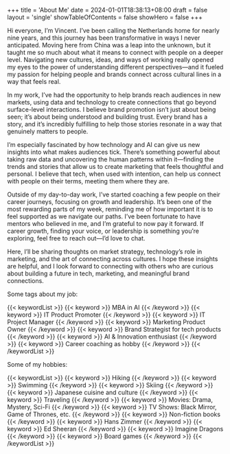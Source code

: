 +++
title = 'About Me'
date = 2024-01-01T18:38:13+08:00
draft = false
layout = 'single'
showTableOfContents = false
showHero = false
+++

Hi everyone, I’m Vincent. I’ve been calling the Netherlands home for nearly nine years, and this journey has been transformative in ways I never anticipated. Moving here from China was a leap into the unknown, but it taught me so much about what it means to connect with people on a deeper level. Navigating new cultures, ideas, and ways of working really opened my eyes to the power of understanding different perspectives—and it fueled my passion for helping people and brands connect across cultural lines in a way that feels real.

In my work, I’ve had the opportunity to help brands reach audiences in new markets, using data and technology to create connections that go beyond surface-level interactions. I believe brand promotion isn’t just about being seen; it’s about being understood and building trust. Every brand has a story, and it’s incredibly fulfilling to help those stories resonate in a way that genuinely matters to people.

I’m especially fascinated by how technology and AI can give us new insights into what makes audiences tick. There’s something powerful about taking raw data and uncovering the human patterns within it—finding the trends and stories that allow us to create marketing that feels thoughtful and personal. I believe that tech, when used with intention, can help us connect with people on their terms, meeting them where they are.

Outside of my day-to-day work, I’ve started coaching a few people on their career journeys, focusing on growth and leadership. It’s been one of the most rewarding parts of my week, reminding me of how important it is to feel supported as we navigate our paths. I’ve been fortunate to have mentors who believed in me, and I’m grateful to now pay it forward. If career growth, finding your voice, or leadership is something you’re exploring, feel free to reach out—I’d love to chat.

Here, I’ll be sharing thoughts on market strategy, technology’s role in marketing, and the art of connecting across cultures. I hope these insights are helpful, and I look forward to connecting with others who are curious about building a future in tech, marketing, and meaningful brand connections.

Some tags about my job:

{{< keywordList >}}
{{< keyword >}} MBA in AI {{< /keyword >}}
{{< keyword >}} IT Product Promoter {{< /keyword >}}
{{< keyword >}} IT Project Manager {{< /keyword >}}
{{< keyword >}} Marketing Product Owner {{< /keyword >}}
{{< keyword >}} Brand Strategist for tech products {{< /keyword >}}
{{< keyword >}} AI & Innovation enthusiast  {{< /keyword >}}
{{< keyword >}} Career coaching as hobby {{< /keyword >}}
{{< /keywordList >}}

Some of my hobbies:

{{< keywordList >}}
{{< keyword >}} Hiking {{< /keyword >}}
{{< keyword >}} Swimming {{< /keyword >}}
{{< keyword >}} Skiing {{< /keyword >}}
{{< keyword >}} Japanese cuisine and culture {{< /keyword >}}
{{< keyword >}} Traveling {{< /keyword >}}
{{< keyword >}} Movies: Drama, Mystery, Sci-Fi {{< /keyword >}}
{{< keyword >}} TV Shows: Black Mirror, Game of Thrones, etc. {{< /keyword >}}
{{< keyword >}} Non-fiction books {{< /keyword >}}
{{< keyword >}} Hans Zimmer {{< /keyword >}}
{{< keyword >}} Ed Sheeran {{< /keyword >}}
{{< keyword >}} Imagine Dragons {{< /keyword >}}
{{< keyword >}} Board games {{< /keyword >}}
{{< /keywordList >}}

<!-- My hobbies:

{{< keywordList >}}
{{< keyword >}} Hiking {{< /keyword >}}
{{< keyword >}} Swimming {{< /keyword >}}
{{< keyword >}} Skiing {{< /keyword >}}
{{< keyword >}} Japanese cuisine and culture {{< /keyword >}}
{{< keyword >}} Traveling {{< /keyword >}}
{{< keyword >}} Movies: Drama, Mystery, Sci-Fi {{< /keyword >}}
{{< keyword >}} TV Shows: Black Mirror, Game of Thrones, etc. {{< /keyword >}}
{{< keyword >}} Fantasy novels {{< /keyword >}}
{{< keyword >}} Non-fiction books {{< /keyword >}}
{{< keyword >}} Ed Sheeran {{< /keyword >}}
{{< keyword >}} Imagine Dragons {{< /keyword >}}
{{< keyword >}} Black Pink {{< /keyword >}}
{{< keyword >}} Hans Zimmer {{< /keyword >}}
{{< keyword >}} Strategy role-playing games {{< /keyword >}}
{{< keyword >}} Board games {{< /keyword >}}
{{< /keywordList >}}


My interest areas:

{{< keywordList >}}
{{< keyword >}} Personal growth {{< /keyword >}}
{{< keyword >}} Career growth {{< /keyword >}}
{{< keyword >}} Career Planning {{< /keyword >}}
{{< keyword >}} Artificial intelligence {{< /keyword >}}
{{< keyword >}} Technology {{< /keyword >}}
{{< keyword >}} Psychology {{< /keyword >}}
{{< keyword >}} Marketing {{< /keyword >}}
{{< keyword >}} Business {{< /keyword >}}
{{< /keywordList >}} -->

